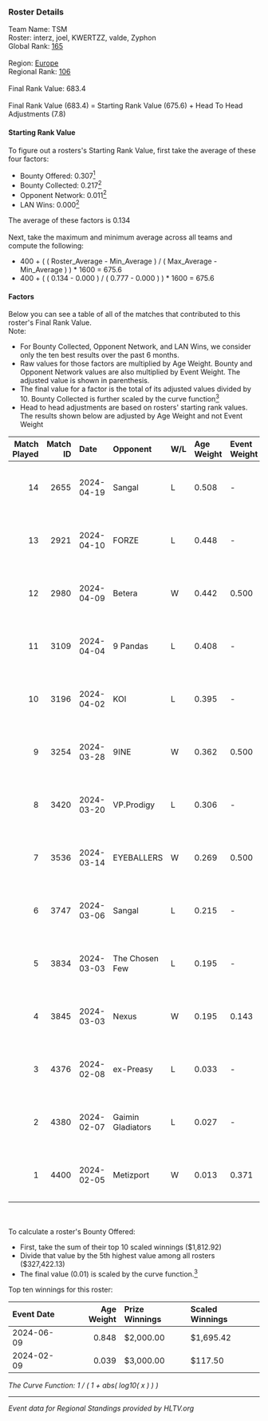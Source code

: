 ### Roster Details<br />
Team Name: TSM<br />
Roster: interz, joel, KWERTZZ, valde, Zyphon<br />
Global Rank: [165](../standings_global.md)<br />
<br />
Region: [Europe]( ../standings_europe.md)<br />
Regional Rank: [106]( ../standings_europe.md)<br />
<br />
Final Rank Value:  683.4<br />
<br />
Final Rank Value (683.4) = Starting Rank Value (675.6) + Head To Head Adjustments (7.8)<br />

#### Starting Rank Value<br />
To figure out a rosters's Starting Rank Value, first take the average of these four factors:<br />
- Bounty Offered: 0.307[<sup>1</sup>](#table2)
- Bounty Collected: 0.217[<sup>2</sup>](#table1)
- Opponent Network: 0.011[<sup>2</sup>](#table1)
- LAN Wins: 0.000[<sup>2</sup>](#table1)

The average of these factors is 0.134<br />
<br />
Next, take the maximum and minimum average across all teams and compute the following:<br />
- 400 + ( ( Roster_Average - Min_Average ) / ( Max_Average - Min_Average ) ) * 1600 = 675.6
- 400 + ( ( 0.134 - 0.000 ) / ( 0.777 - 0.000 ) ) * 1600 = 675.6


#### Factors<br />
Below you can see a table of all of the matches that contributed to this roster's Final Rank Value.<br />
Note:<br />

- For Bounty Collected, Opponent Network, and LAN Wins, we consider only the ten best results over the past 6 months.
- Raw values for those factors are multiplied by Age Weight. Bounty and Opponent Network values are also multiplied by Event Weight. The adjusted value is shown in parenthesis.
- The final value for a factor is the total of its adjusted values divided by 10. Bounty Collected is further scaled by the curve function[<sup>3</sup>](#curveFunction)
- Head to head adjustments are based on rosters' starting rank values. The results shown below are adjusted by Age Weight and not Event Weight
<span id="table1"></span><br />


| Match Played | Match ID | Date       | Opponent          | W/L | Age Weight | Event Weight | Bounty Collected | Opponent Network | LAN Wins  | H2H Adj. | Roster                               |
| -: | -: | :- | :- | :- | :- | :- | :- | :- | :- | -: | :- |
|           14 |     2655 | 2024-04-19 | Sangal            | L   | 0.508      | -            | -                | -                | -         |    -1.25 | interz, joel, KWERTZZ, valde, Zyphon |
|           13 |     2921 | 2024-04-10 | FORZE             | L   | 0.448      | -            | -                | -                | -         |    -2.65 | joel, KWERTZZ, MoDo, valde, Zyphon   |
|           12 |     2980 | 2024-04-09 | Betera            | W   | 0.442      | 0.500        | 0.005 (0.001)    | 0.040 (0.009)    | 0 (0.000) |     7.61 | joel, KWERTZZ, MoDo, valde, Zyphon   |
|           11 |     3109 | 2024-04-04 | 9 Pandas          | L   | 0.408      | -            | -                | -                | -         |    -1.70 | joel, KWERTZZ, poizon, valde, Zyphon |
|           10 |     3196 | 2024-04-02 | KOI               | L   | 0.395      | -            | -                | -                | -         |    -2.39 | joel, KWERTZZ, poizon, valde, Zyphon |
|            9 |     3254 | 2024-03-28 | 9INE              | W   | 0.362      | 0.500        | 0.000 (0.000)    | 0.093 (0.017)    | 0 (0.000) |     3.36 | joel, KWERTZZ, poizon, valde, Zyphon |
|            8 |     3420 | 2024-03-20 | VP.Prodigy        | L   | 0.306      | -            | -                | -                | -         |    -2.49 | joel, KWERTZZ, poizon, valde, Zyphon |
|            7 |     3536 | 2024-03-14 | EYEBALLERS        | W   | 0.269      | 0.500        | 0.006 (0.001)    | 0.513 (0.069)    | 0 (0.000) |     6.65 | interz, joel, MoDo, valde, Zyphon    |
|            6 |     3747 | 2024-03-06 | Sangal            | L   | 0.215      | -            | -                | -                | -         |    -0.47 | interz, JACKZ, joel, poizon, valde   |
|            5 |     3834 | 2024-03-03 | The Chosen Few    | L   | 0.195      | -            | -                | -                | -         |    -3.10 | joel, KWERTZZ, poizon, valde, Zyphon |
|            4 |     3845 | 2024-03-03 | Nexus             | W   | 0.195      | 0.143        | 0.014 (0.000)    | 0.504 (0.014)    | 0 (0.000) |     4.38 | joel, KWERTZZ, poizon, valde, Zyphon |
|            3 |     4376 | 2024-02-08 | ex-Preasy         | L   | 0.033      | -            | -                | -                | -         |    -0.36 | joel, KWERTZZ, MoDo, valde, Zyphon   |
|            2 |     4380 | 2024-02-07 | Gaimin Gladiators | L   | 0.027      | -            | -                | -                | -         |    -0.13 | joel, KWERTZZ, MoDo, valde, Zyphon   |
|            1 |     4400 | 2024-02-05 | Metizport         | W   | 0.013      | 0.371        | 0.038 (0.000)    | 0.425 (0.002)    | 0 (0.000) |     0.33 | joel, KWERTZZ, MoDo, valde, Zyphon   |

<br />
<span id="table2"></span><br />
To calculate a roster's Bounty Offered:<br />

- First, take the sum of their top 10 scaled winnings ($1,812.92)
- Divide that value by the 5th highest value among all rosters ($327,422.13)
- The final value (0.01) is scaled by the curve function.[<sup>3</sup>](#curveFunction)

Top ten winnings for this roster:<br />

| Event Date | Age Weight | Prize Winnings | Scaled Winnings |
| :- | -: | :- | :- |
| 2024-06-09 |      0.848 | $2,000.00      | $1,695.42       |
| 2024-02-09 |      0.039 | $3,000.00      | $117.50         |


<span id="curveFunction"></span>_The Curve Function: 1 / ( 1 + abs( log10( x ) ) )_<br />

---
_Event data for Regional Standings provided by HLTV.org_<br />
